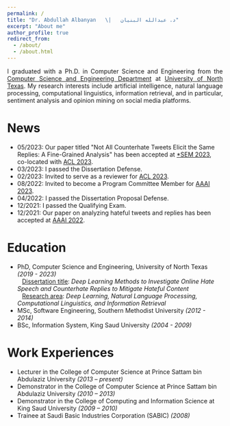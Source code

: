 ```yaml
---
permalink: /
title: "Dr. Abdullah Albanyan   \|   د. عبدالله البنيان"
excerpt: "About me"
author_profile: true
redirect_from: 
  - /about/
  - /about.html
---
```


<p align="justify">
I graduated with a Ph.D. in Computer Science and Engineering from the <a href="https://computerscience.engineering.unt.edu/">Computer Science and Engineering Department</a> at <a href="https://www.unt.edu/">University of North Texas</a>. My research interests include artificial intelligence, natural language processing, computational linguistics, information retrieval, and in particular, sentiment analysis and opinion mining on social media platforms.

</p>


News 
======
- 05/2023: Our paper titled "Not All Counterhate Tweets Elicit the Same Replies: A Fine-Grained Analysis" has been accepted at [*SEM 2023](https://sites.google.com/view/starsem2023/home?authuser=0), co-located with [ACL 2023](https://2023.aclweb.org/).
- 03/2023: I passed the Dissertation Defense.
- 02/2023: Invited to serve as a reviewer for [ACL 2023](https://2023.aclweb.org/).
- 08/2022: Invited to become a Program Committee Member for [AAAI 2023](https://aaai.org/Conferences/AAAI-23/).
- 04/2022: I passed the Dissertation Proposal Defense.
- 12/2021: I passed the Qualifying Exam.
- 12/2021: Our paper on analyzing hateful tweets and replies has been accepted at [AAAI 2022](https://aaai.org/Conferences/AAAI-22/).

Education
======
- PhD, Computer Science and Engineering, University of North Texas _(2019 - 2023)_ <br />
&ensp; <ins>Dissertation title</ins>: _Deep Learning Methods to Investigate Online Hate Speech and Counterhate
Replies to Mitigate Hateful Content_ <br />
&ensp; <ins>Research area</ins>: _Deep Learning, Natural Language Processing, Computational Linguistics, and Information Retrieval_
- MSc, Software Engineering, Southern Methodist University _(2012 - 2014)_
- BSc, Information System, King Saud University _(2004 - 2009)_

Work Experiences
======

- Lecturer in the College of Computer Science at Prince Sattam bin Abdulaziz University _(2013 – present)_
- Demonstrator in the College of Computer Science at Prince Sattam bin Abdulaziz University _(2010 – 2013)_
- Demonstrator in the College of Computing and Information Science at King Saud University _(2009 – 2010)_
- Trainee at Saudi Basic Industries Corporation (SABIC) _(2008)_


